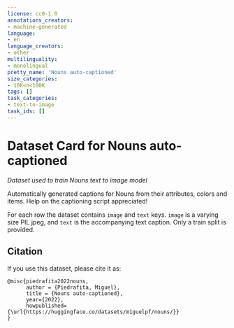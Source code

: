 ```yaml
---
license: cc0-1.0
annotations_creators:
- machine-generated
language:
- en
language_creators:
- other
multilinguality:
- monolingual
pretty_name: 'Nouns auto-captioned'
size_categories:
- 10K<n<100K
tags: []
task_categories:
- text-to-image
task_ids: []
---
```


# Dataset Card for Nouns auto-captioned

_Dataset used to train Nouns text to image model_

Automatically generated captions for Nouns from their attributes, colors and items. Help on the captioning script appreciated!

For each row the dataset contains `image` and `text` keys. `image` is a varying size PIL jpeg, and `text` is the accompanying text caption. Only a train split is provided.


## Citation

If you use this dataset, please cite it as:

```
@misc{piedrafita2022nouns,
      author = {Piedrafita, Miguel},
      title = {Nouns auto-captioned},
      year={2022},
      howpublished= {\url{https://huggingface.co/datasets/m1guelpf/nouns/}}
}
```
